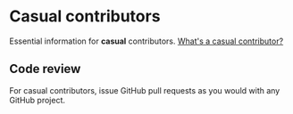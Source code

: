 # Casual contributors

Essential information for **casual** contributors. [What's a casual contributor?](../community/governance.md)

## Code review

For casual contributors, issue GitHub pull requests as you would with any GitHub project.
